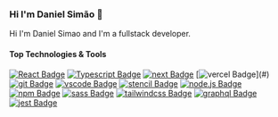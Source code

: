 ### Hi I'm Daniel Simão 👋

Hi I'm Daniel Simao and I'm a fullstack developer.

#### Top Technologies & Tools

[![React Badge](https://img.shields.io/badge/React-20232A?style=for-the-badge&logo=react&logoColor=61DAFB)](#) 
[![Typescript Badge](https://img.shields.io/badge/TypeScript-007ACC?style=for-the-badge&logo=typescript&logoColor=white)](#)
[![next Badge](https://img.shields.io/badge/next.js-000000?style=for-the-badge&logo=next-dot-js&logoColor=white)](#)
[![vercel Badge](https://img.shields.io/badge/vercel%20-%23000000.svg?&style=for-the-badge&logo=vercel&logoColor=white")](#)
[![git Badge](https://img.shields.io/badge/Git-F05032?style=for-the-badge&logo=git&logoColor=white)](#) 
[![vscode Badge](https://img.shields.io/badge/Visual_Studio_Code-0078D4?style=for-the-badge&logo=visual%20studio%20code&logoColor=white)](#) 
[![stencil Badge](https://img.shields.io/badge/-vscode-007ACC?style=for-the-badge&logo=stencil.js)](#) 
[![node.js Badge](https://img.shields.io/badge/Node.js-43853D?style=for-the-badge&logo=node-dot-js&logoColor=white)](#) 
[![npm Badge](https://img.shields.io/badge/npm-CB3837?style=for-the-badge&logo=npm&logoColor=white)](#) 
[![sass Badge](https://img.shields.io/badge/Sass-CC6699?style=for-the-badge&logo=sass&logoColor=white)](#) 
[![tailwindcss Badge](https://img.shields.io/badge/Tailwind_CSS-38B2AC?style=for-the-badge&logo=tailwind-css&logoColor=white)](#) 
[![graphql Badge](https://img.shields.io/badge/GraphQl-E10098?style=for-the-badge&logo=graphql&logoColor=white)](#) 
[![jest Badge](https://img.shields.io/badge/Jest-C21325?style=for-the-badge&logo=jest&logoColor=white)](#)
